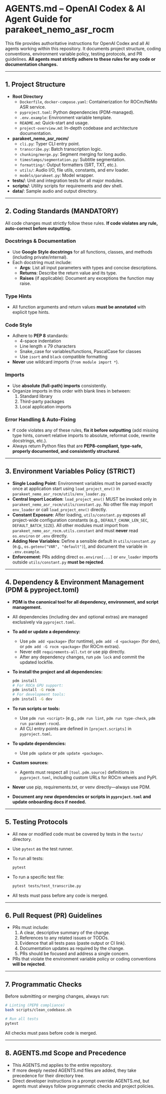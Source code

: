 # AGENTS.md – OpenAI Codex & AI Agent Guide for parakeet_nemo_asr_rocm

This file provides authoritative instructions for OpenAI Codex and all AI agents working within this repository. It documents project structure, coding conventions, environment variable policy, testing protocols, and PR guidelines. **All agents must strictly adhere to these rules for any code or documentation changes.**

---

## 1. Project Structure

- **Root Directory**
  - `Dockerfile`, `docker-compose.yaml`: Containerization for ROCm/NeMo ASR service.
  - `pyproject.toml`: Python dependencies (PDM-managed).
  - `.env.example`: Environment variable template.
  - `README.md`: Quick-start and usage.
  - `project-overview.md`: In-depth codebase and architecture documentation.
- **parakeet_nemo_asr_rocm/**
  - `cli.py`: Typer CLI entry point.
  - `transcribe.py`: Batch transcription logic.
  - `chunking/merge.py`: Segment merging for long audio.
  - `timestamps/segmentation.py`: Subtitle segmentation.
  - `formatting/`: Output formatters (SRT, TXT, etc.).
  - `utils/`: Audio I/O, file utils, constants, and env loader.
  - `models/parakeet.py`: Model wrapper.
- **tests/**: Unit and integration tests for all major modules.
- **scripts/**: Utility scripts for requirements and dev shell.
- **data/**: Sample audio and output directory.

---

## 2. Coding Standards (MANDATORY)

All code changes must strictly follow these rules. **If code violates any rule, auto-correct before outputting.**

### Docstrings & Documentation

- Use **Google Style docstrings** for all functions, classes, and methods (including private/internal).
- Each docstring must include:
  - **Args**: List all input parameters with types and concise descriptions.
  - **Returns**: Describe the return value and its type.
  - **Raises** (if applicable): Document any exceptions the function may raise.

### Type Hints

- All function arguments and return values **must be annotated** with explicit type hints.

### Code Style

- Adhere to **PEP 8** standards:
  - 4-space indentation
  - Line length ≤ 79 characters
  - Snake_case for variables/functions, PascalCase for classes
  - Use `isort` and `black` compatible formatting
- **Never** use wildcard imports (`from module import *`).

### Imports

- Use **absolute (full-path) imports** consistently.
- Organize imports in this order with blank lines in between:
  1. Standard library
  2. Third-party packages
  3. Local application imports

### Error Handling & Auto-Fixing

- If code violates any of these rules, **fix it before outputting** (add missing type hints, convert relative imports to absolute, reformat code, rewrite docstrings, etc.).
- Always return Python files that are **PEP8-compliant, type-safe, properly documented, and consistently structured**.

---

## 3. Environment Variables Policy (STRICT)

- **Single Loading Point**: Environment variables must be parsed exactly once at application start using `load_project_env()` in `parakeet_nemo_asr_rocm/utils/env_loader.py`.
- **Central Import Location**: `load_project_env()` MUST be invoked only in `parakeet_nemo_asr_rocm/utils/constant.py`. No other file may import `env_loader` or call `load_project_env()` directly.
- **Constant Exposure**: After loading, `utils/constant.py` exposes all project-wide configuration constants (e.g., `DEFAULT_CHUNK_LEN_SEC`, `DEFAULT_BATCH_SIZE`). All other modules must import from `parakeet_nemo_asr_rocm.utils.constant` and must **never** read `os.environ` or `.env` directly.
- **Adding New Variables**: Define a sensible default in `utils/constant.py` (e.g., `os.getenv("VAR", "default")`), and document the variable in `.env.example`.
- **Enforcement**: PRs adding direct `os.environ[...]` or `env_loader` imports outside `utils/constant.py` **must be rejected**.

---

## 4. Dependency & Environment Management (PDM & pyproject.toml)

- **PDM is the canonical tool for all dependency, environment, and script management.**
- All dependencies (including dev and optional extras) are managed exclusively via `pyproject.toml`.
- **To add or update a dependency:**
  - Use `pdm add <package>` (for runtime), `pdm add -d <package>` (for dev), or `pdm add -G rocm <package>` (for ROCm extras).
  - Never edit `requirements-all.txt` or use pip directly.
  - After any dependency changes, run `pdm lock` and commit the updated lockfile.
- **To install the project and all dependencies:**

  ```bash
  pdm install
  # For ROCm GPU support:
  pdm install -G rocm
  # For development tools:
  pdm install -G dev
  ```

- **To run scripts or tools:**
  - Use `pdm run <script>` (e.g., `pdm run lint`, `pdm run type-check`, `pdm run parakeet-rocm`).
  - All CLI entry points are defined in `[project.scripts]` in `pyproject.toml`.
- **To update dependencies:**
  - Use `pdm update` or `pdm update <package>`.
- **Custom sources:**
  - Agents must respect all `[tool.pdm.source]` definitions in `pyproject.toml`, including custom URLs for ROCm wheels and PyPI.
- **Never** use pip, requirements.txt, or venv directly—always use PDM.
- **Document any new dependencies or scripts in `pyproject.toml` and update onboarding docs if needed.**

---

## 5. Testing Protocols

- All new or modified code must be covered by tests in the `tests/` directory.
- Use `pytest` as the test runner.
- To run all tests:

  ```bash
  pytest
  ```

- To run a specific test file:

  ```bash
  pytest tests/test_transcribe.py
  ```

- All tests must pass before any code is merged.

---

## 6. Pull Request (PR) Guidelines

- PRs must include:
  1. A clear, descriptive summary of the change.
  2. References to any related issues or TODOs.
  3. Evidence that all tests pass (paste output or CI link).
  4. Documentation updates as required by the change.
  5. PRs should be focused and address a single concern.
- PRs that violate the environment variable policy or coding conventions **will be rejected**.

---

## 7. Programmatic Checks

Before submitting or merging changes, always run:

```bash
# Linting (PEP8 compliance)
bash scripts/clean_codebase.sh

# Run all tests
pytest
```

All checks must pass before code is merged.

---

## 8. AGENTS.md Scope and Precedence

- This AGENTS.md applies to the entire repository.
- If more deeply nested AGENTS.md files are added, they take precedence for their directory tree.
- Direct developer instructions in a prompt override AGENTS.md, but agents must always follow programmatic checks and project policies.
